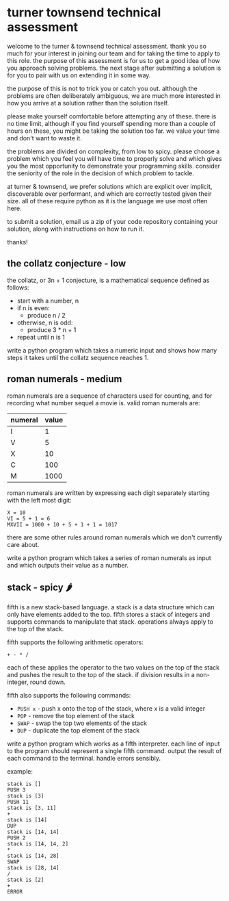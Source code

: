 # turner townsend technical assessment

welcome to the turner & townsend technical assessment. thank you so much for your interest in joining our team and for taking the time to apply to this role. the purpose of this assessment is for us to get a good idea of how you approach solving problems. the next stage after submitting a solution is for you to pair with us on extending it in some way.

the purpose of this is not to trick you or catch you out. although the problems are often deliberately ambiguous, we are much more interested in how you arrive at a solution rather than the solution itself.

please make yourself comfortable before attempting any of these. there is no time limit, although if you find yourself spending more than a couple of hours on these, you might be taking the solution too far. we value your time and don't want to waste it.

the problems are divided on complexity, from low to spicy. please choose a problem which you feel you will have time to properly solve and which gives you the most opportunity to demonstrate your programming skills. consider the seniority of the role in the decision of which problem to tackle.

at turner & townsend, we prefer solutions which are explicit over implicit, discoverable over performant, and which are correctly tested given their size. all of these require python as it is the language we use most often here.

to submit a solution, email us a zip of your code repository containing your solution, along with instructions on how to run it.

thanks!

## the collatz conjecture - low

the collatz, or 3n + 1 conjecture, is a mathematical sequence defined as follows:

* start with a number, n
* if n is even:
  * produce n / 2
* otherwise, n is odd:
  * produce 3 * n + 1
* repeat until n is 1

write a python program which takes a numeric input and shows how many steps it takes until the collatz sequence reaches 1.

## roman numerals - medium

roman numerals are a sequence of characters used for counting, and for recording what number sequel a movie is. valid roman numerals are:

| numeral | value |
| ------- | ----- |
| I | 1    |
| V | 5    |
| X | 10   |
| C | 100  |
| M | 1000 |

roman numerals are written by expressing each digit separately starting with the left most digit:

```
X = 10
VI = 5 + 1 = 6
MXVII = 1000 + 10 + 5 + 1 + 1 = 1017
```

there are some other rules around roman numerals which we don't currently care about.

write a python program which takes a series of roman numerals as input and which outputs their value as a number.

## stack - spicy 🌶

fifth is a new stack-based language. a stack is a data structure which can only have elements added to the top. fifth stores a stack of integers and supports commands to manipulate that stack. operations always apply to the top of the stack.

fifth supports the following arithmetic operators:

```
+ - * /
```

each of these applies the operator to the two values on the top of the stack and pushes the result to the top of the stack. if division results in a non-integer, round down.

fifth also supports the following commands:

* `PUSH x` - push x onto the top of the stack, where x is a valid integer
* `POP` - remove the top element of the stack
* `SWAP` - swap the top two elements of the stack
* `DUP` - duplicate the top element of the stack

write a python program which works as a fifth interpreter. each line of input to the program should represent a single fifth command. output the result of each command to the terminal. handle errors sensibly.

example:
```
stack is []
PUSH 3
stack is [3]
PUSH 11
stack is [3, 11]
+
stack is [14]
DUP
stack is [14, 14]
PUSH 2
stack is [14, 14, 2]
*
stack is [14, 28]
SWAP
stack is [28, 14]
/
stack is [2]
+
ERROR
```
